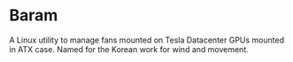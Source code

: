 # Baram
A Linux utility to manage fans mounted on Tesla Datacenter GPUs mounted in ATX case. Named for the Korean work for wind and movement.
